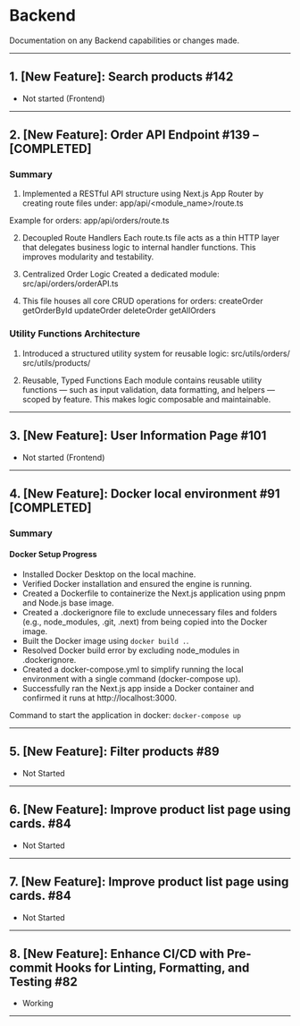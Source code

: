 # Backend

Documentation on any Backend capabilities or changes made.

--------------------------------------------------------------

## 1. [New Feature]: Search products #142 
- Not started (Frontend)

--------------------------------------------------------------

## 2. [New Feature]: Order API Endpoint #139 – [COMPLETED]

### Summary

1. Implemented a RESTful API structure using Next.js App Router by creating route files under: app/api/<module_name>/route.ts

Example for orders:
app/api/orders/route.ts

2. Decoupled Route Handlers
   Each route.ts file acts as a thin HTTP layer that delegates business logic to internal handler functions. This improves modularity and testability.

3. Centralized Order Logic
   Created a dedicated module: src/api/orders/orderAPI.ts

4. This file houses all core CRUD operations for orders:
   createOrder
   getOrderById
   updateOrder
   deleteOrder
   getAllOrders

### Utility Functions Architecture

1. Introduced a structured utility system for reusable logic:
   src/utils/orders/
   src/utils/products/

2. Reusable, Typed Functions
   Each module contains reusable utility functions — such as input validation, data formatting, and helpers — scoped by feature. This makes logic composable and maintainable.

--------------------------------------------------------------

## 3. [New Feature]: User Information Page #101
- Not started (Frontend)

--------------------------------------------------------------

## 4. [New Feature]: Docker local environment #91 [COMPLETED]

### Summary

#### Docker Setup Progress
 - Installed Docker Desktop on the local machine.
 - Verified Docker installation and ensured the engine is running.
 - Created a Dockerfile to containerize the Next.js application using pnpm and Node.js base image.
 - Created a .dockerignore file to exclude unnecessary files and folders (e.g., node_modules, .git, .next) from being copied into the Docker image.
 - Built the Docker image using `docker build .`.
 - Resolved Docker build error by excluding node_modules in .dockerignore.
 - Created a docker-compose.yml to simplify running the local environment with a single command (docker-compose up).
 - Successfully ran the Next.js app inside a Docker container and confirmed it runs at http://localhost:3000.

Command to start the application in docker: `docker-compose up`

--------------------------------------------------------------

## 5. [New Feature]: Filter products #89
 - Not Started

--------------------------------------------------------------

## 6. [New Feature]: Improve product list page using cards. #84
 - Not Started

--------------------------------------------------------------

## 7. [New Feature]: Improve product list page using cards. #84
 - Not Started

--------------------------------------------------------------

## 8. [New Feature]: Enhance CI/CD with Pre-commit Hooks for Linting, Formatting, and Testing #82
 - Working

-------------------------------------------------------------